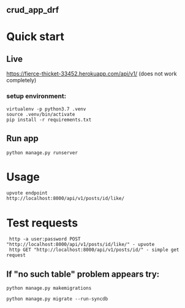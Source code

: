 ## crud_app_drf
# Quick start
## Live
https://fierce-thicket-33452.herokuapp.com/api/v1/
(does not work completely)
### setup environment:
```
virtualenv -p python3.7 .venv
source .venv/bin/activate
pip install -r requirements.txt
```
## Run app
```
python manage.py runserver
```

# Usage
```
upvote endpoint
http://localhost:8000/api/v1/posts/id/like/
```
# Test requests
```
 http -a user:password POST "http://localhost:8000/api/v1/posts/id/like/" - upvote
 http GET "http://localhost:8000/api/v1/posts/id/" - simple get request
```
## If "no such table" problem appears try:
```
python manage.py makemigrations

python manage.py migrate --run-syncdb
```